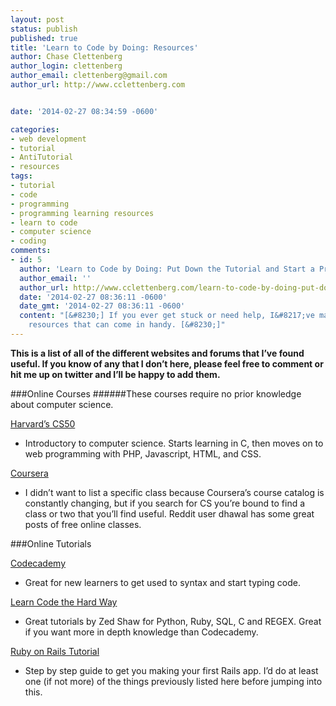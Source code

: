 ```yaml
---
layout: post
status: publish
published: true
title: 'Learn to Code by Doing: Resources'
author: Chase Clettenberg
author_login: clettenberg
author_email: clettenberg@gmail.com
author_url: http://www.cclettenberg.com


date: '2014-02-27 08:34:59 -0600'

categories:
- web development
- tutorial
- AntiTutorial
- resources
tags:
- tutorial
- code
- programming
- programming learning resources
- learn to code
- computer science
- coding
comments:
- id: 5
  author: 'Learn to Code by Doing: Put Down the Tutorial and Start a Project | Clettenberg'
  author_email: ''
  author_url: http://www.cclettenberg.com/learn-to-code-by-doing-put-down-the-tutorial-and-start-a-project/
  date: '2014-02-27 08:36:11 -0600'
  date_gmt: '2014-02-27 08:36:11 -0600'
  content: "[&#8230;] If you ever get stuck or need help, I&#8217;ve made a list of
    resources that can come in handy. [&#8230;]"
---
```

**This is a list of all of the different websites and forums that I’ve found useful. If you know of any that I don’t here, please feel free to comment or hit me up on twitter and I’ll be happy to add them.** 

###Online Courses 
######These courses require no prior knowledge about computer science.

[Harvard’s CS50 ](https://www.edx.org/course/introduction-computer-science-harvardx-cs50x)

* Introductory to computer science. Starts learning in C, then moves on to web programming with PHP, Javascript, HTML, and CSS.

[Coursera](http://coursera.org)

* I didn’t want to list a specific class because Coursera’s course catalog is constantly changing, but if you search for CS you’re bound to find a class or two that you’ll find useful. Reddit user dhawal has some great posts of free online classes.

###Online Tutorials

[Codecademy](http://www.codecademy.com/)

* Great for new learners to get used to syntax and start typing code.

[Learn Code the Hard Way](http://learncodethehardway.org/)

* Great tutorials by Zed Shaw for Python, Ruby, SQL, C and REGEX. Great if you want more in depth knowledge than Codecademy.

[Ruby on Rails Tutorial](https://www.railstutorial.org/)

* Step by step guide to get you making your first Rails app. I’d do at least one (if not more) of the things previously listed here before jumping into this. 
